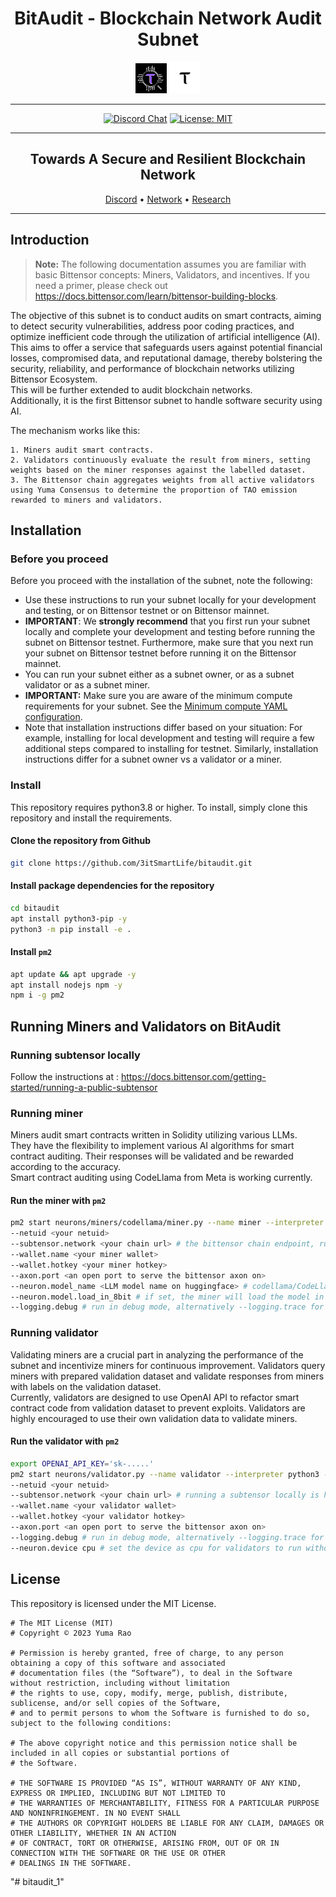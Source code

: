 <div align="center">

# **BitAudit - Blockchain Network Audit Subnet** <!-- omit in toc -->

[![bitAudit](/docs/BitAudit.png)](https://github.com/3itSmartlife/BitAudit/tree/main/docs)
[![Bittensor](/docs/taologo.png)](https://bittensor.com/)

---

[![Discord Chat](https://img.shields.io/discord/308323056592486420.svg)](https://discord.gg/bittensor)
[![License: MIT](https://img.shields.io/badge/License-MIT-yellow.svg)](https://opensource.org/licenses/MIT) 

---

## Towards A Secure and Resilient Blockchain Network <!-- omit in toc -->

[Discord](https://discord.gg/bittensor) • [Network](https://taostats.io/) • [Research](https://bittensor.com/whitepaper)
</div>

---

## Introduction

> **Note:** The following documentation assumes you are familiar with basic Bittensor concepts: Miners, Validators, and incentives. If you need a primer, please check out https://docs.bittensor.com/learn/bittensor-building-blocks.

The objective of this subnet is to conduct audits on smart contracts, aiming to detect security vulnerabilities, address poor coding practices, and optimize inefficient code through the utilization of artificial intelligence (AI). \
This aims to offer a service that safeguards users against potential financial losses, compromised data, and reputational damage, thereby bolstering the security, reliability, and performance of blockchain networks utilizing Bittensor Ecosystem. \
This will be further extended to audit blockchain networks.\
Additionally, it is the first Bittensor subnet to handle software security using AI.

The mechanism works like this:

    1. Miners audit smart contracts.
    2. Validators continuously evaluate the result from miners, setting weights based on the miner responses against the labelled dataset.
    3. The Bittensor chain aggregates weights from all active validators using Yuma Consensus to determine the proportion of TAO emission rewarded to miners and validators.

## Installation

### Before you proceed
Before you proceed with the installation of the subnet, note the following: 

- Use these instructions to run your subnet locally for your development and testing, or on Bittensor testnet or on Bittensor mainnet. 
- **IMPORTANT**: We **strongly recommend** that you first run your subnet locally and complete your development and testing before running the subnet on Bittensor testnet. Furthermore, make sure that you next run your subnet on Bittensor testnet before running it on the Bittensor mainnet.
- You can run your subnet either as a subnet owner, or as a subnet validator or as a subnet miner. 
- **IMPORTANT:** Make sure you are aware of the minimum compute requirements for your subnet. See the [Minimum compute YAML configuration](./min_compute.yml).
- Note that installation instructions differ based on your situation: For example, installing for local development and testing will require a few additional steps compared to installing for testnet. Similarly, installation instructions differ for a subnet owner vs a validator or a miner. 

### Install
This repository requires python3.8 or higher. To install, simply clone this repository and install the requirements.

#### Clone the repository from Github
```bash
git clone https://github.com/3itSmartLife/bitaudit.git
```

#### Install package dependencies for the repository
```bash
cd bitaudit
apt install python3-pip -y
python3 -m pip install -e .
```

#### Install `pm2`
```bash
apt update && apt upgrade -y
apt install nodejs npm -y
npm i -g pm2
```

## Running Miners and Validators on BitAudit
### Running subtensor locally
Follow the instructions at : https://docs.bittensor.com/getting-started/running-a-public-subtensor

### Running miner
Miners audit smart contracts written in Solidity utilizing various LLMs. \
They have the flexibility to implement various AI algorithms for smart contract auditing. Their responses will be validated and be rewarded according to the accuracy. \
Smart contract auditing using CodeLlama from Meta is working currently. 

#### Run the miner with `pm2`
```bash
pm2 start neurons/miners/codellama/miner.py --name miner --interpreter python3 --  
--netuid <your netuid> 
--subtensor.network <your chain url> # the bittensor chain endpoint, running a subtensor locally is highly recommended 
--wallet.name <your miner wallet> 
--wallet.hotkey <your miner hotkey>
--axon.port <an open port to serve the bittensor axon on>
--neuron.model_name <LLM model name on huggingface> # codellama/CodeLlama-13b-Instruct-hf is set as default
--neuron.model.load_in_8bit # if set, the miner will load the model in 8bit mode
--logging.debug # run in debug mode, alternatively --logging.trace for trace mode
```
### Running validator
Validating miners are a crucial part in analyzing the performance of the subnet and incentivize miners for continuous improvement. Validators query miners with prepared validation dataset and validate responses from miners with labels on the validation dataset. \
Currently, validators are designed to use OpenAI API to refactor smart contract code from validation dataset to prevent exploits.
Validators are highly encouraged to use their own validation data to validate miners.

#### Run the validator with `pm2`
```bash
export OPENAI_API_KEY='sk-.....'
pm2 start neurons/validator.py --name validator --interpreter python3 --
--netuid <your netuid>
--subtensor.network <your chain url> # running a subtensor locally is highly recommended
--wallet.name <your validator wallet>
--wallet.hotkey <your validator hotkey>
--axon.port <an open port to serve the bittensor axon on>
--logging.debug # run in debug mode, alternatively --logging.trace for trace mode
--neuron.device cpu # set the device as cpu for validators to run without gpu
```

## License
This repository is licensed under the MIT License.
```text
# The MIT License (MIT)
# Copyright © 2023 Yuma Rao

# Permission is hereby granted, free of charge, to any person obtaining a copy of this software and associated
# documentation files (the “Software”), to deal in the Software without restriction, including without limitation
# the rights to use, copy, modify, merge, publish, distribute, sublicense, and/or sell copies of the Software,
# and to permit persons to whom the Software is furnished to do so, subject to the following conditions:

# The above copyright notice and this permission notice shall be included in all copies or substantial portions of
# the Software.

# THE SOFTWARE IS PROVIDED “AS IS”, WITHOUT WARRANTY OF ANY KIND, EXPRESS OR IMPLIED, INCLUDING BUT NOT LIMITED TO
# THE WARRANTIES OF MERCHANTABILITY, FITNESS FOR A PARTICULAR PURPOSE AND NONINFRINGEMENT. IN NO EVENT SHALL
# THE AUTHORS OR COPYRIGHT HOLDERS BE LIABLE FOR ANY CLAIM, DAMAGES OR OTHER LIABILITY, WHETHER IN AN ACTION
# OF CONTRACT, TORT OR OTHERWISE, ARISING FROM, OUT OF OR IN CONNECTION WITH THE SOFTWARE OR THE USE OR OTHER
# DEALINGS IN THE SOFTWARE.
```
"# bitaudit_1" 
